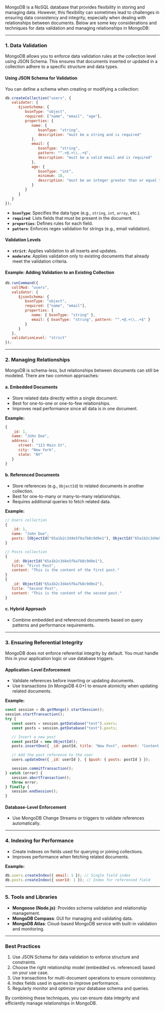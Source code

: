MongoDB is a NoSQL database that provides flexibility in storing and managing data. However, this flexibility can sometimes lead to challenges in ensuring data consistency and integrity, especially when dealing with relationships between documents. Below are some key considerations and techniques for data validation and managing relationships in MongoDB:

---

### **1. Data Validation**
MongoDB allows you to enforce data validation rules at the collection level using JSON Schema. This ensures that documents inserted or updated in a collection adhere to a specific structure and data types.

#### **Using JSON Schema for Validation**
You can define a schema when creating or modifying a collection:

```javascript
db.createCollection("users", {
   validator: {
      $jsonSchema: {
         bsonType: "object",
         required: ["name", "email", "age"],
         properties: {
            name: {
               bsonType: "string",
               description: "must be a string and is required"
            },
            email: {
               bsonType: "string",
               pattern: "^.+@.+\\..+$",
               description: "must be a valid email and is required"
            },
            age: {
               bsonType: "int",
               minimum: 18,
               description: "must be an integer greater than or equal to 18"
            }
         }
      }
   }
});
```

- **`bsonType`**: Specifies the data type (e.g., `string`, `int`, `array`, etc.).
- **`required`**: Lists fields that must be present in the document.
- **`properties`**: Defines rules for each field.
- **`pattern`**: Enforces regex validation for strings (e.g., email validation).

#### **Validation Levels**
- **`strict`**: Applies validation to all inserts and updates.
- **`moderate`**: Applies validation only to existing documents that already meet the validation criteria.

#### **Example: Adding Validation to an Existing Collection**
```javascript
db.runCommand({
   collMod: "users",
   validator: {
      $jsonSchema: {
         bsonType: "object",
         required: ["name", "email"],
         properties: {
            name: { bsonType: "string" },
            email: { bsonType: "string", pattern: "^.+@.+\\..+$" }
         }
      }
   },
   validationLevel: "strict"
});
```

---

### **2. Managing Relationships**
MongoDB is schema-less, but relationships between documents can still be modeled. There are two common approaches:

#### **a. Embedded Documents**
- Store related data directly within a single document.
- Best for one-to-one or one-to-few relationships.
- Improves read performance since all data is in one document.

**Example:**
```javascript
{
   _id: 1,
   name: "John Doe",
   address: {
      street: "123 Main St",
      city: "New York",
      state: "NY"
   }
}
```

#### **b. Referenced Documents**
- Store references (e.g., `ObjectId`) to related documents in another collection.
- Best for one-to-many or many-to-many relationships.
- Requires additional queries to fetch related data.

**Example:**
```javascript
// Users collection
{
   _id: 1,
   name: "John Doe",
   posts: [ObjectId("65a1b2c3d4e5f6a7b8c9d0e1"), ObjectId("65a1b2c3d4e5f6a7b8c9d0e2")]
}

// Posts collection
{
   _id: ObjectId("65a1b2c3d4e5f6a7b8c9d0e1"),
   title: "First Post",
   content: "This is the content of the first post."
}
{
   _id: ObjectId("65a1b2c3d4e5f6a7b8c9d0e2"),
   title: "Second Post",
   content: "This is the content of the second post."
}
```

#### **c. Hybrid Approach**
- Combine embedded and referenced documents based on query patterns and performance requirements.

---

### **3. Ensuring Referential Integrity**
MongoDB does not enforce referential integrity by default. You must handle this in your application logic or use database triggers.

#### **Application-Level Enforcement**
- Validate references before inserting or updating documents.
- Use transactions (in MongoDB 4.0+) to ensure atomicity when updating related documents.

**Example:**
```javascript
const session = db.getMongo().startSession();
session.startTransaction();
try {
   const users = session.getDatabase("test").users;
   const posts = session.getDatabase("test").posts;

   // Insert a new post
   const postId = new ObjectId();
   posts.insertOne({ _id: postId, title: "New Post", content: "Content here" });

   // Add the post reference to the user
   users.updateOne({ _id: userId }, { $push: { posts: postId } });

   session.commitTransaction();
} catch (error) {
   session.abortTransaction();
   throw error;
} finally {
   session.endSession();
}
```

#### **Database-Level Enforcement**
- Use MongoDB Change Streams or triggers to validate references automatically.

---

### **4. Indexing for Performance**
- Create indexes on fields used for querying or joining collections.
- Improves performance when fetching related documents.

**Example:**
```javascript
db.users.createIndex({ email: 1 }); // Single field index
db.posts.createIndex({ userId: 1 }); // Index for referenced field
```

---

### **5. Tools and Libraries**
- **Mongoose (Node.js)**: Provides schema validation and relationship management.
- **MongoDB Compass**: GUI for managing and validating data.
- **MongoDB Atlas**: Cloud-based MongoDB service with built-in validation and monitoring.

---

### **Best Practices**
1. Use JSON Schema for data validation to enforce structure and constraints.
2. Choose the right relationship model (embedded vs. referenced) based on your use case.
3. Use transactions for multi-document operations to ensure consistency.
4. Index fields used in queries to improve performance.
5. Regularly monitor and optimize your database schema and queries.

By combining these techniques, you can ensure data integrity and efficiently manage relationships in MongoDB.
